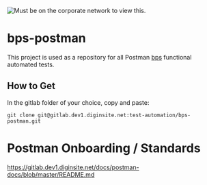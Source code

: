 ![Must be on the corporate network to view this.](http://coe.diginsite.net/images/postman-logo.png)

# bps-postman
This project is used as a repository for all Postman [bps](http://TODO) functional automated tests.

## How to Get
In the gitlab folder of your choice, copy and paste:
```
git clone git@gitlab.dev1.diginsite.net:test-automation/bps-postman.git
```

# Postman Onboarding / Standards
https://gitlab.dev1.diginsite.net/docs/postman-docs/blob/master/README.md
